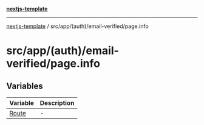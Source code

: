 [**nextjs-template**](../../../../../README.md)

---

[nextjs-template](../../../../../README.md) / src/app/(auth)/email-verified/page.info

# src/app/(auth)/email-verified/page.info

## Variables

| Variable                    | Description |
| --------------------------- | ----------- |
| [Route](variables/Route.md) | -           |
